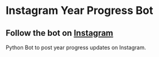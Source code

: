 # Instagram Year Progress Bot

## Follow the bot on [Instagram](https://instagram.com/yearprogress)

Python Bot to post year progress updates on Instagram.
